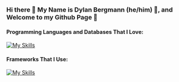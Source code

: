 ### Hi there 🐋 My Name is Dylan Bergmann (he/him) 🐋, and Welcome to my Github Page 🌲
#### Programming Languages and Databases That I Love:
[![My Skills](https://skillicons.dev/icons?i=python,php,ruby,js,elixir,postgres,mysql,redis&theme=light)](https://skillicons.dev)
#### Frameworks That I Use: 
[![My Skills](https://skillicons.dev/icons?i=django,laravel,rails,vue,react&theme=light)](https://skillicons.dev)
<!--
**DylanBergmann2502/DylanBergmann2502** is a ✨ _special_ ✨ repository because its `README.md` (this file) appears on your GitHub profile.

Here are some ideas to get you started:

- 🔭 I’m currently working on ...
- 🌱 I’m currently learning ...
- 👯 I’m looking to collaborate on ...
- 🤔 I’m looking for help with ...
- 💬 Ask me about ...
- 📫 How to reach me: ...
- 😄 Pronouns: ...
- ⚡ Fun fact: ...
-->
